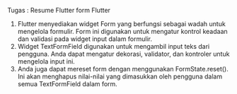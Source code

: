Tugas		: Resume Flutter form
Flutter

1. Flutter menyediakan widget Form yang berfungsi sebagai wadah untuk mengelola formulir. Form ini digunakan untuk mengatur kontrol keadaan dan validasi pada widget input dalam formulir.
2. Widget TextFormField digunakan untuk mengambil input teks dari pengguna. Anda dapat mengatur dekorasi, validator, dan kontroler untuk mengelola input ini.
3. Anda juga dapat mereset form dengan menggunakan FormState.reset(). Ini akan menghapus nilai-nilai yang dimasukkan oleh pengguna dalam semua TextFormField dalam form.